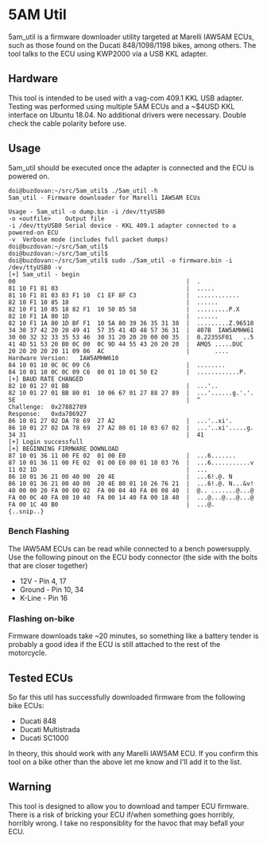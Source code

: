# 5AM Util

5am_util is a firmware downloader utility targeted at Marelli IAW5AM ECUs, such as those found on the Ducati 848/1098/1198 bikes, among others. The tool talks to the ECU using KWP2000 via a USB KKL adapter.

## Hardware

This tool is intended to be used with a vag-com 409.1 KKL USB adapter. Testing was performed using multiple 5AM ECUs and a ~$4USD KKL interface on Ubuntu 18.04. No additional drivers were necessary. Double check the cable polarity before use.

## Usage

5am_util should be executed once the adapter is connected and the ECU is powered on.

```None
doi@buzdovan:~/src/5am_util$ ./5am_util -h
5am_util - Firmware downloader for Marelli IAW5AM ECUs

Usage - 5am_util -o dump.bin -i /dev/ttyUSB0
-o <outfile>    Output file
-i /dev/ttyUSB0 Serial device - KKL 409.1 adapter connected to a powered-on ECU
-v  Verbose mode (includes full packet dumps)
doi@buzdovan:~/src/5am_util$
doi@buzdovan:~/src/5am_util$
doi@buzdovan:~/src/5am_util$ sudo ./5am_util -o firmware.bin -i /dev/ttyUSB0 -v
[+] 5am_util - begin
00                                                |  .
81 10 F1 81 03                                    |  .....
81 10 F1 81 03 83 F1 10  C1 EF 8F C3              |  ............
82 10 F1 10 85 18                                 |  ......
82 10 F1 10 85 18 82 F1  10 50 85 58              |  .........P.X
82 10 F1 1A 80 1D                                 |  ......
82 10 F1 1A 80 1D BF F1  10 5A 80 39 36 35 31 38  |  .........Z.96518
34 30 37 42 20 20 49 41  57 35 41 4D 48 57 36 31  |  407B  IAW5AMHW61
30 00 32 32 33 35 53 46  30 31 20 20 20 00 00 35  |  0.2235SF01   ..5
41 4D 51 53 20 B0 0C 00  0C 9D 44 55 43 20 20 20  |  AMQS .....DUC
20 20 20 20 20 11 09 06  AC                       |       ....
Hardware Version:   IAW5AMHW610
84 10 01 10 0C 0C 09 C6                           |  ........
84 10 01 10 0C 0C 09 C6  80 01 10 01 50 E2        |  ............P.
[+] BAUD RATE CHANGED
82 10 01 27 01 BB                                 |  ...'..
82 10 01 27 01 BB 80 01  10 06 67 01 27 88 27 89  |  ...'......g.'.'.
5E                                                |  ^
Challenge:  0x27882789
Response:   0xda786927
86 10 01 27 02 DA 78 69  27 A2                    |  ...'..xi'.
86 10 01 27 02 DA 78 69  27 A2 80 01 10 03 67 02  |  ...'..xi'.....g.
34 31                                             |  41
[+] Login successfull
[+] BEGINNING FIRMWARE DOWNLOAD
87 10 01 36 11 00 FE 02  01 00 E0                 |  ...6.......
87 10 01 36 11 00 FE 02  01 00 E0 80 01 10 03 76  |  ...6...........v
11 02 1D                                          |  ...
86 10 01 36 21 00 40 00  20 4E                    |  ...6!.@. N
86 10 01 36 21 00 40 00  20 4E 80 01 10 26 76 21  |  ...6!.@. N...&v!
40 00 00 20 FA 00 00 02  FA 00 04 40 FA 00 08 40  |  @.. .......@...@
FA 00 0C 40 FA 00 10 40  FA 00 14 40 FA 00 18 40  |  ...@...@...@...@
FA 00 1C 40 B0                                    |  ...@.
{..snip..}
```

### Bench Flashing

The IAW5AM ECUs can be read while connected to a bench powersupply. Use the following pinout on the ECU body connector (the side with the bolts that are closer together)

* 12V - Pin 4, 17
* Ground - Pin 10, 34
* K-Line - Pin 16

### Flashing on-bike

Firmware downloads take ~20 minutes, so something like a battery tender is probably a good idea if the ECU is still attached to the rest of the motorcycle.

## Tested ECUs

So far this util has successfully downloaded firmware from the following bike ECUs:

* Ducati 848
* Ducati Multistrada
* Ducati SC1000

In theory, this should work with any Marelli IAW5AM ECU. If you confirm this tool on a bike other than the above let me know and I'll add it to the list.

## Warning

This tool is designed to allow you to download and tamper ECU firmware. There is a risk of bricking your ECU if/when something goes horribly, horribly wrong. I take no responsiblity for the havoc that may befall your ECU.
